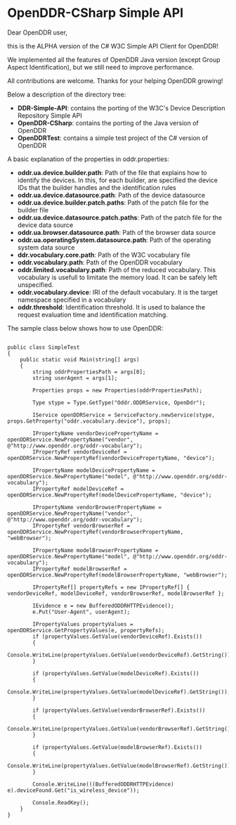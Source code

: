OpenDDR-CSharp Simple API
==============
Dear OpenDDR user, 

this is the ALPHA version of the C# W3C Simple API Client for OpenDDR!

We implemented all the features of OpenDDR Java version (except Group Aspect Identification), but we still need to improve performance.

All contributions are welcome.
Thanks for your helping OpenDDR growing!


Below a description of the directory tree:
* __DDR-Simple-API__: contains the porting of the W3C's Device Description Repository Simple API 
* __OpenDDR-CSharp__: contains the porting of the Java version of OpenDDR
* __OpenDDRTest__: contains a simple test project of the C# version of OpenDDR


A basic explanation of the properties in oddr.properties:
* __oddr.ua.device.builder.path__: Path of the file that explains how to identify the devices. In this, for each builder, are specified the device IDs that the builder handles and the identification rules
* __oddr.ua.device.datasource.path__: Path of the device datasource
* __oddr.ua.device.builder.patch.paths__: Path of the patch file for the builder file
* __oddr.ua.device.datasource.patch.paths__: Path of the patch file for the device data source
* __oddr.ua.browser.datasource.path__: Path of the browser data source
* __oddr.ua.operatingSystem.datasource.path__: Path of the operating system data source
* __ddr.vocabulary.core.path__: Path of the W3C vocabulary file
* __oddr.vocabulary.path__: Path of the OpenDDR vocabulary
* __oddr.limited.vocabulary.path__: Path of the reduced vocabulary. This vocabulary is usefull to limitate the memory load. It can be safely left unspecified.
* __oddr.vocabulary.device__: IRI of the default vocabulary. It is the target namespace specified in a vocabulary
* __oddr.threshold__: Identification threshold. It is used to balance the request evaluation time and identification matching.

The sample class below shows how to use OpenDDR: 

<pre><code>
public class SimpleTest
{
	public static void Main(string[] args)
	{
		string oddrPropertiesPath = args[0];
		string userAgent = args[1];

		Properties props = new Properties(oddrPropertiesPath);

		Type stype = Type.GetType("Oddr.ODDRService, OpenDdr");

		IService openDDRService = ServiceFactory.newService(stype, props.GetProperty("oddr.vocabulary.device"), props);

		IPropertyName vendorDevicePropertyName = openDDRService.NewPropertyName("vendor", @"http://www.openddr.org/oddr-vocabulary");
		IPropertyRef vendorDeviceRef = openDDRService.NewPropertyRef(vendorDevicePropertyName, "device");

		IPropertyName modelDevicePropertyName = openDDRService.NewPropertyName("model", @"http://www.openddr.org/oddr-vocabulary");
		IPropertyRef modelDeviceRef = openDDRService.NewPropertyRef(modelDevicePropertyName, "device");

		IPropertyName vendorBrowserPropertyName = openDDRService.NewPropertyName("vendor", @"http://www.openddr.org/oddr-vocabulary");
		IPropertyRef vendorBrowserRef = openDDRService.NewPropertyRef(vendorBrowserPropertyName, "webBrowser");

		IPropertyName modelBrowserPropertyName = openDDRService.NewPropertyName("model", @"http://www.openddr.org/oddr-vocabulary");
		IPropertyRef modelBrowserRef = openDDRService.NewPropertyRef(modelBrowserPropertyName, "webBrowser");

		IPropertyRef[] propertyRefs = new IPropertyRef[] { vendorDeviceRef, modelDeviceRef, vendorBrowserRef, modelBrowserRef };

		IEvidence e = new BufferedODDRHTTPEvidence();
		e.Put("User-Agent", userAgent);

		IPropertyValues propertyValues = openDDRService.GetPropertyValues(e, propertyRefs);
		if (propertyValues.GetValue(vendorDeviceRef).Exists())
		{
			Console.WriteLine(propertyValues.GetValue(vendorDeviceRef).GetString());
		}

		if (propertyValues.GetValue(modelDeviceRef).Exists())
		{
			Console.WriteLine(propertyValues.GetValue(modelDeviceRef).GetString());
		}

		if (propertyValues.GetValue(vendorBrowserRef).Exists())
		{
			Console.WriteLine(propertyValues.GetValue(vendorBrowserRef).GetString());
		}

		if (propertyValues.GetValue(modelBrowserRef).Exists())
		{
			Console.WriteLine(propertyValues.GetValue(modelBrowserRef).GetString());
		}

		Console.WriteLine(((BufferedODDRHTTPEvidence) e).deviceFound.Get("is_wireless_device"));

		Console.ReadKey();
	}
}
</code></pre>
